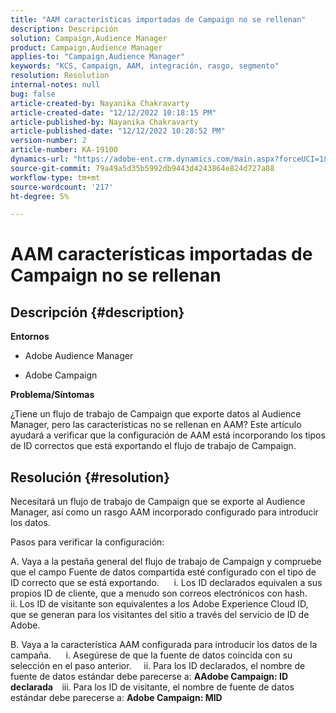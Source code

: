 ```yaml
---
title: "AAM características importadas de Campaign no se rellenan"
description: Descripción
solution: Campaign,Audience Manager
product: Campaign,Audience Manager
applies-to: "Campaign,Audience Manager"
keywords: "KCS, Campaign, AAM, integración, rasgo, segmento"
resolution: Resolution
internal-notes: null
bug: false
article-created-by: Nayanika Chakravarty
article-created-date: "12/12/2022 10:18:15 PM"
article-published-by: Nayanika Chakravarty
article-published-date: "12/12/2022 10:28:52 PM"
version-number: 2
article-number: KA-19100
dynamics-url: "https://adobe-ent.crm.dynamics.com/main.aspx?forceUCI=1&pagetype=entityrecord&etn=knowledgearticle&id=c873c2d9-6a7a-ed11-81ac-6045bd006b25"
source-git-commit: 79a49a5d35b5992db9443d4243864e824d727a88
workflow-type: tm+mt
source-wordcount: '217'
ht-degree: 5%

---
```


# AAM características importadas de Campaign no se rellenan

## Descripción {#description}


<b>Entornos</b>

- Adobe Audience Manager

- Adobe Campaign

<b>Problema/Síntomas</b>

¿Tiene un flujo de trabajo de Campaign que exporte datos al Audience Manager, pero las características no se rellenan en AAM? Este artículo ayudará a verificar que la configuración de AAM está incorporando los tipos de ID correctos que está exportando el flujo de trabajo de Campaign.


## Resolución {#resolution}


Necesitará un flujo de trabajo de Campaign que se exporte al Audience Manager, así como un rasgo AAM incorporado configurado para introducir los datos. 

Pasos para verificar la configuración:

A. Vaya a la pestaña general del flujo de trabajo de Campaign y compruebe que el campo Fuente de datos compartida esté configurado con el tipo de ID correcto que se está exportando.
     i. Los ID declarados equivalen a sus propios ID de cliente, que a menudo son correos electrónicos con hash.
    ii. Los ID de visitante son equivalentes a los Adobe Experience Cloud ID, que se generan para los visitantes del sitio a través del servicio de ID de Adobe.

B. Vaya a la característica AAM configurada para introducir los datos de la campaña.
     i. Asegúrese de que la fuente de datos coincida con su selección en el paso anterior.
    ii. Para los ID declarados, el nombre de fuente de datos estándar debe parecerse a: <b>A</b><b>Adobe Campaign: ID declarada
 </b>  iii. Para los ID de visitante, el nombre de fuente de datos estándar debe parecerse a: <b>Adobe Campaign: MID</b>






